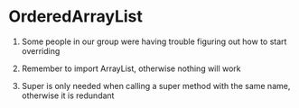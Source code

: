 # OrderedArrayList

1. Some people in our group were having trouble figuring out how to start overriding

2. Remember to import ArrayList, otherwise nothing will work

3. Super is only needed when calling a super method with the same name, otherwise it is redundant
